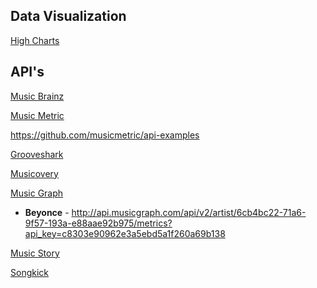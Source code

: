 
## Data Visualization
[High Charts](http://www.highcharts.com/products/highmaps)

## API's

[Music Brainz](https://musicbrainz.org/doc/Development/XML_Web_Service/Version_2#Introduction)

[Music Metric](http://developer.musicmetric.com/)

https://github.com/musicmetric/api-examples

[Grooveshark](http://developers.grooveshark.com/docs/public_api/v3/)

[Musicovery](http://musicovery.com/api/doc/documentation.php)

[Music Graph](https://developer.musicgraph.com/)

* **Beyonce** - http://api.musicgraph.com/api/v2/artist/6cb4bc22-71a6-9f57-193a-e88aae92b975/metrics?api_key=c8303e90962e3a5ebd5a1f260a69b138


[Music Story](http://developers.music-story.com/)

[Songkick](https://www.songkick.com/developer)

[]()

